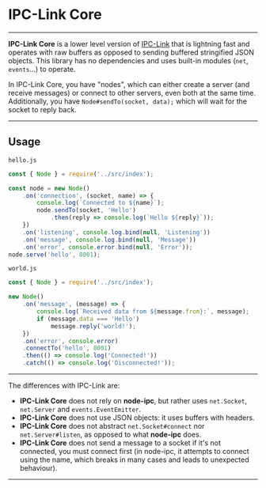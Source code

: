# IPC-Link Core

---

**IPC-Link Core** is a lower level version of [IPC-Link](https://github.com/kyranet/ipc-link) that is lightning fast and operates with raw buffers as opposed to sending buffered stringified JSON objects. This library has no dependencies and uses built-in modules (`net`, `events`...) to operate.

In IPC-Link Core, you have "nodes", which can either create a server (and receive messages) or connect to other servers, even both at the same time. Additionally, you have `Node#sendTo(socket, data);` which will wait for the socket to reply back.

---

## Usage

`hello.js`

```javascript
const { Node } = require('../src/index');

const node = new Node()
	.on('connection', (socket, name) => {
		console.log(`Connected to ${name}`);
		node.sendTo(socket, 'Hello')
			.then(reply => console.log(`Hello ${reply}`));
	})
	.on('listening', console.log.bind(null, 'Listening'))
	.on('message', console.log.bind(null, 'Message'))
	.on('error', console.error.bind(null, 'Error'));
node.serve('hello', 8001);
```

`world.js`

```javascript
const { Node } = require('../src/index');

new Node()
	.on('message', (message) => {
		console.log(`Received data from ${message.from}:`, message);
		if (message.data === 'Hello')
			message.reply('world!');
	})
	.on('error', console.error)
	.connectTo('hello', 8001)
	.then(() => console.log('Connected!'))
	.catch(() => console.log('Disconnected!'));
```

---

The differences with IPC-Link are:

- **IPC-Link Core** does not rely on **node-ipc**, but rather uses `net.Socket`, `net.Server` and `events.EventEmitter`.
- **IPC-Link Core** does not use JSON objects: it uses buffers with headers.
- **IPC-Link Core** does not abstract `net.Socket#connect` nor `net.Server#listen`, as opposed to what **node-ipc** does.
- **IPC-Link Core** does not send a message to a socket if it's not connected, you must connect first (in node-ipc, it attempts to connect using the name, which breaks in many cases and leads to unexpected behaviour).

---
